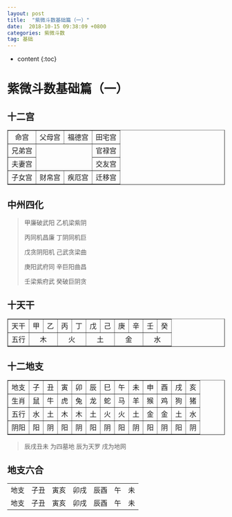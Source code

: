 ```yaml
---
layout: post
title:  "紫微斗数基础篇（一）"
date:  2018-10-15 09:38:09 +0800
categories: 紫微斗数
tag: 基础
---
```


* content
{:toc}
# 紫微斗数基础篇（一）

## 十二宫

<table style="text-align:center" border="1" >
    <tr> 
        <td>命宫</td> 
        <td>父母宫</td> 
        <td>福德宫</td>  
        <td>田宅宫</td>  		
    </tr>
    <tr>
        <td>兄弟宫</td> 
        <td rowspan="2" colspan="2"></td> 
        <td>官禄宫</td> 
    </tr> 
    <tr>
        <td>夫妻宫</td> 
        <td>交友宫</td> 
    </tr> 
   <tr>
        <td>子女宫</td> 
        <td>财帛宫</td> 
        <td>疾厄宫</td> 
        <td>迁移宫</td>
    </tr>  
</table>

## 中州四化

>甲廉破武阳 乙机梁紫阴 
>
>丙同机昌廉 丁阴同机巨 
>
>戊贪阴阳机 己武贪梁曲 
>
>庚阳武府同 辛巨阳曲昌 
>
>壬梁紫府武 癸破巨阴贪

## 十天干

<table style="text-align:center" border="1">
    <tr> 
        <td>天干</td>
        <td>甲</td> 
        <td>乙</td> 
        <td>丙</td>
        <td>丁</td> 
        <td>戊</td>
        <td>己</td> 
        <td>庚</td>  
        <td>辛</td> 
        <td>壬</td> 
        <td>癸</td> 
    </tr>
    <tr>
        <td>五行</td>
        <td colspan="2">木</td> 
        <td colspan="2">火</td> 
        <td colspan="2">土</td> 
        <td colspan="2">金</td> 
        <td colspan="2">水</td>  
    </tr>
</table>

## 十二地支

<table border="1">
    <tr>
    	<td>地支</td>
        <td>子</td>
        <td>丑</td>
        <td>寅</td>
        <td>卯</td>
        <td>辰</td>
        <td>巳</td>
        <td>午</td>
        <td>未</td>
        <td>申</td>
        <td>酉</td>
        <td>戌</td>
        <td>亥</td>
    </tr>
      <tr>
    	 <td>生肖</td>
         <td>鼠</td>
         <td>牛</td>
         <td>虎</td>
         <td>兔</td>
         <td>龙</td>
         <td>蛇</td>
         <td>马</td>
         <td>羊</td>
         <td>猴</td>
         <td>鸡</td>
         <td>狗</td>
         <td>猪</td>
    </tr>
      <tr>
    	 <td>五行</td>
         <td>水</td>
         <td>土</td>
         <td>木</td>
         <td>木</td>
         <td>土</td>
         <td>火</td>
         <td>火</td>
         <td>土</td>
         <td>金</td>
         <td>金</td>
         <td>土</td>
         <td>水</td>
    </tr>
      <tr>
         <td>阴阳</td>
    	 <td>阳</td>
         <td>阴</td>
    	 <td>阳</td>
         <td>阴</td>
    	 <td>阳</td>
         <td>阴</td>
    	 <td>阳</td>
         <td>阴</td>
    	 <td>阳</td>
         <td>阴</td>
    	 <td>阳</td>
         <td>阴</td>
    </tr>
</table>

>辰戌丑未 为四墓地   辰为天罗   戌为地网 

## 地支六合

<table>
    <tr>
    	<td>地支</td>
        <td>子丑</td>
        <td>寅亥</td>
        <td>卯戌</td>
        <td>辰酉</td>
        <td>午</td>
        <td>未</td>
    </tr>
    <tr>
    	<td>地支</td>
        <td>子丑</td>
        <td>寅亥</td>
        <td>卯戌</td>
        <td>辰酉</td>
        <td>午</td>
        <td>未</td>
    </tr>
</table>